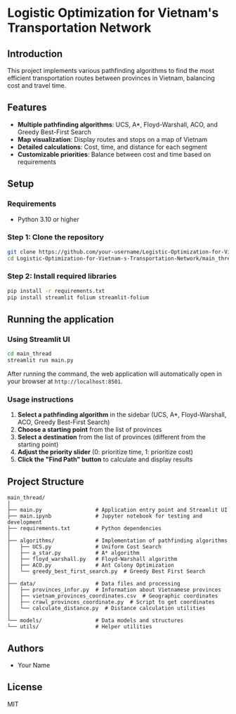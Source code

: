 # Logistic Optimization for Vietnam's Transportation Network

## Introduction

This project implements various pathfinding algorithms to find the most efficient transportation routes between provinces in Vietnam, balancing cost and travel time.

## Features

- **Multiple pathfinding algorithms**: UCS, A*, Floyd-Warshall, ACO, and Greedy Best-First Search
- **Map visualization**: Display routes and stops on a map of Vietnam
- **Detailed calculations**: Cost, time, and distance for each segment
- **Customizable priorities**: Balance between cost and time based on requirements

## Setup

### Requirements

- Python 3.10 or higher

### Step 1: Clone the repository

```bash
git clone https://github.com/your-username/Logistic-Optimization-for-Vietnam-s-Transportation-Network.git
cd Logistic-Optimization-for-Vietnam-s-Transportation-Network/main_thread
```

### Step 2: Install required libraries

```bash
pip install -r requirements.txt
pip install streamlit folium streamlit-folium
```

## Running the application

### Using Streamlit UI

```bash
cd main_thread
streamlit run main.py
```

After running the command, the web application will automatically open in your browser at `http://localhost:8501`.

### Usage instructions

1. **Select a pathfinding algorithm** in the sidebar (UCS, A*, Floyd-Warshall, ACO, Greedy Best-First Search)
2. **Choose a starting point** from the list of provinces
3. **Select a destination** from the list of provinces (different from the starting point)
4. **Adjust the priority slider** (0: prioritize time, 1: prioritize cost)
5. **Click the "Find Path" button** to calculate and display results

## Project Structure

```
main_thread/
│
├── main.py                 # Application entry point and Streamlit UI
├── main.ipynb              # Jupyter notebook for testing and development
├── requirements.txt        # Python dependencies
│
├── algorithms/             # Implementation of pathfinding algorithms
│   ├── UCS.py              # Uniform Cost Search
│   ├── a_star.py           # A* algorithm
│   ├── floyd_warshall.py   # Floyd-Warshall algorithm
│   ├── ACO.py              # Ant Colony Optimization
│   └── greedy_best_first_search.py  # Greedy Best First Search
│
├── data/                   # Data files and processing
│   ├── provinces_infor.py  # Information about Vietnamese provinces
│   ├── vietnam_provinces_coordinates.csv  # Geographic coordinates
│   ├── crawl_provinces_coordinate.py  # Script to get coordinates
│   └── calculate_distance.py  # Distance calculation utilities
│
└── models/                 # Data models and structures
└── utils/                  # Helper utilities

```

## Authors

- Your Name

## License

MIT 
